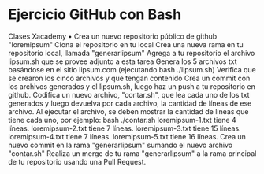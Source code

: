# Ejercicio GitHub con Bash
Clases Xacademy
•
Crea un nuevo repositorio público de github "loremipsum"
Clona el repositorio en tu local
Crea una nueva rama en tu repositorio local, llamada "generarlipsum"
Agrega  a tu repositorio el archivo lipsum.sh que se provee adjunto a esta tarea
Genera los 5 archivos txt basándose en el sitio lipsum.com (ejecutando bash ./lipsum.sh)
Verifica que se crearon los cinco archivos y que tengan contenido
Crea un commit con los archivos generados y el lipsum.sh, luego haz un push a tu repositorio en github.
Codifica un nuevo archivo, "contar.sh", que lea cada uno de los txt generados y luego devuelva por cada archivo, la cantidad de líneas de ese archivo.
Al ejecutar el archivo, se deben mostrar la cantidad de líneas que tiene cada uno, por ejemplo:
    bash ./contar.sh
    loremipsum-1.txt tiene 4 líneas.
    loremipsum-2.txt tiene 7 líneas.
    loremipsum-3.txt tiene 15 líneas.
    loremipsum-4.txt tiene 7 líneas.
    loremipsum-5.txt tiene 16 líneas.
Crea un nuevo commit en la rama "generarlipsum" sumando el nuevo archivo "contar.sh"
Realiza un merge de tu rama "generarlipsum" a la rama principal de tu repositorio usando una Pull Request.
